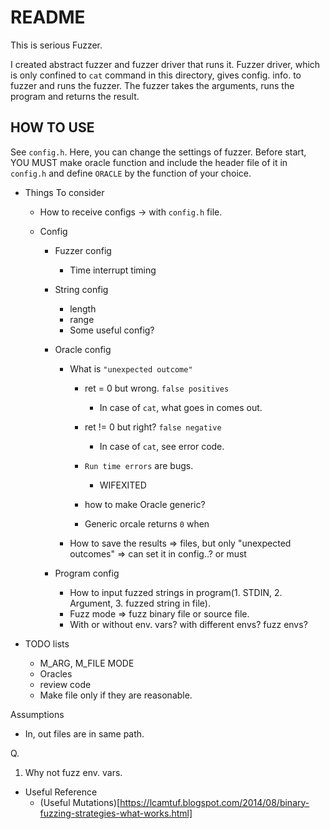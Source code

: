 # README

This is serious Fuzzer.

I created abstract fuzzer and fuzzer driver that runs it. Fuzzer driver, which is only confined to `cat` command in this directory, gives config. info. to fuzzer and runs the fuzzer. The fuzzer takes the arguments, runs the program and returns the result.

## HOW TO USE

See `config.h`. Here, you can change the settings of fuzzer. Before start, YOU MUST make oracle function and include the header file of it in `config.h` and define `ORACLE` by the function of your choice.
 

- Things To consider
  - How to receive configs -> with `config.h` file.


  - Config
    - Fuzzer config
      - Time interrupt timing
    - String config
      - length
      - range
      - Some useful config?
    - Oracle config
      - What is `"unexpected outcome"`
        - ret = 0 but wrong. `false positives`
          - In case of `cat`, what goes in comes out. 
        - ret != 0 but right? `false negative`
          - In case of `cat`, see error code. 
        - `Run time errors` are bugs.

          - WIFEXITED
        - how to make Oracle generic?
        - Generic orcale returns `0` when 
  
      - How to save the results => files, but only "unexpected outcomes" => can set it in config..? or must

    - Program config
      - How to input fuzzed strings in program(1. STDIN, 2. Argument, 3. fuzzed string in file).
      - Fuzz mode => fuzz binary file or source file.
      - With or without env. vars? with different envs? fuzz envs?
  
- TODO lists
  - M_ARG, M_FILE MODE
  - Oracles
  - review code
  - Make file only if they are reasonable.

Assumptions
- In, out files are in same path.


Q.
1. Why not fuzz env. vars.

- Useful Reference
  - (Useful Mutations)[https://lcamtuf.blogspot.com/2014/08/binary-fuzzing-strategies-what-works.html]